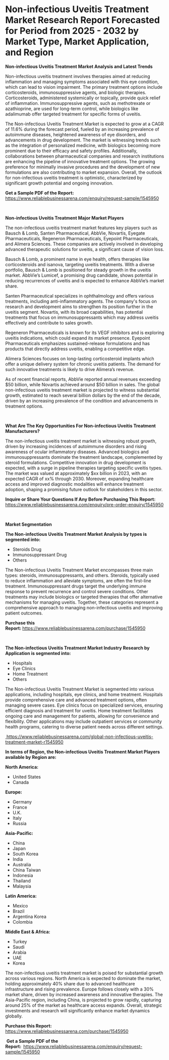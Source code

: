 <p><h1>Non-infectious Uveitis Treatment Market Research Report Forecasted for Period from 2025 -  2032 by Market Type, Market Application, and Region</h1></p><p><strong>Non-infectious Uveitis Treatment Market Analysis and Latest Trends</strong></p>
<p><p>Non-infectious uveitis treatment involves therapies aimed at reducing inflammation and managing symptoms associated with this eye condition, which can lead to vision impairment. The primary treatment options include corticosteroids, immunosuppressive agents, and biologic therapies. Corticosteroids, administered systemically or topically, provide quick relief of inflammation. Immunosuppressive agents, such as methotrexate or azathioprine, are used for long-term control, while biologics like adalimumab offer targeted treatment for specific forms of uveitis. </p><p>The Non-infectious Uveitis Treatment Market is expected to grow at a CAGR of 11.6% during the forecast period, fueled by an increasing prevalence of autoimmune diseases, heightened awareness of eye disorders, and advancements in drug development. The market is witnessing trends such as the integration of personalized medicine, with biologics becoming more prominent due to their efficacy and safety profiles. Additionally, collaborations between pharmaceutical companies and research institutions are enhancing the pipeline of innovative treatment options. The growing preference for minimally invasive procedures and the development of new formulations are also contributing to market expansion. Overall, the outlook for non-infectious uveitis treatment is optimistic, characterized by significant growth potential and ongoing innovation.</p></p>
<p><strong>Get a Sample PDF of the Report:&nbsp;</strong> <a href="https://www.reliablebusinessarena.com/enquiry/request-sample/1545950?utm_campaign=3586&utm_medium=2&utm_source=Github&utm_content=ia&utm_term=13042025&utm_id=non-infectious-uveitis-treatment">https://www.reliablebusinessarena.com/enquiry/request-sample/1545950</a></p>
<p>&nbsp;</p>
<p><strong>Non-infectious Uveitis Treatment Major Market Players</strong></p>
<p><p>The non-infectious uveitis treatment market features key players such as Bausch & Lomb, Santen Pharmaceutical, AbbVie, Novartis, Eyegate Pharmaceuticals, Regeneron Pharmaceuticals, Eyepoint Pharmaceuticals, and Alimera Sciences. These companies are actively involved in developing advanced therapeutic solutions for uveitis, a significant cause of vision loss.</p><p>Bausch & Lomb, a prominent name in eye health, offers therapies like corticosteroids and isanova, targeting uveitis treatments. With a diverse portfolio, Bausch & Lomb is positioned for steady growth in the uveitis market. AbbVie’s Lumicef, a promising drug candidate, shows potential in reducing recurrences of uveitis and is expected to enhance AbbVie’s market share.</p><p>Santen Pharmaceutical specializes in ophthalmology and offers various treatments, including anti-inflammatory agents. The company's focus on research and development aims to strengthen its position further in the uveitis segment. Novartis, with its broad capabilities, has potential treatments that focus on immunosuppressants which may address uveitis effectively and contribute to sales growth.</p><p>Regeneron Pharmaceuticals is known for its VEGF inhibitors and is exploring uveitis indications, which could expand its market presence. Eyepoint Pharmaceuticals emphasizes sustained-release formulations and has products that directly address uveitis, enabling a competitive edge.</p><p>Alimera Sciences focuses on long-lasting corticosteroid implants which offer a unique delivery system for chronic uveitis patients. The demand for such innovative treatments is likely to drive Alimera’s revenue.</p><p>As of recent financial reports, AbbVie reported annual revenues exceeding $50 billion, while Novartis achieved around $50 billion in sales. The global non-infectious uveitis treatment market is projected to witness substantial growth, estimated to reach several billion dollars by the end of the decade, driven by an increasing prevalence of the condition and advancements in treatment options.</p></p>
<p>&nbsp;</p>
<p><strong>What Are The Key Opportunities For Non-infectious Uveitis Treatment Manufacturers?</strong></p>
<p><p>The non-infectious uveitis treatment market is witnessing robust growth, driven by increasing incidences of autoimmune disorders and rising awareness of ocular inflammatory diseases. Advanced biologics and immunosuppressants dominate the treatment landscape, complemented by steroid formulations. Competitive innovation in drug development is expected, with a surge in pipeline therapies targeting specific uveitis types. The market was valued at approximately $xx billion in 2023, with an expected CAGR of xx% through 2030. Moreover, expanding healthcare access and improved diagnostic modalities will enhance treatment adoption, shaping a promising future outlook for stakeholders in this sector.</p></p>
<p><strong>Inquire or Share Your Questions If Any Before Purchasing This Report:</strong> <a href="https://www.reliablebusinessarena.com/enquiry/pre-order-enquiry/1545950?utm_campaign=3586&utm_medium=2&utm_source=Github&utm_content=ia&utm_term=13042025&utm_id=non-infectious-uveitis-treatment">https://www.reliablebusinessarena.com/enquiry/pre-order-enquiry/1545950</a></p>
<p>&nbsp;</p>
<p><strong>Market Segmentation</strong></p>
<p><strong>The Non-infectious Uveitis Treatment Market Analysis by types is segmented into:</strong></p>
<p><ul><li>Steroids Drug</li><li>Immunosuppressant Drug</li><li>Others</li></ul></p>
<p><p>The Non-infectious Uveitis Treatment Market encompasses three main types: steroids, immunosuppressants, and others. Steroids, typically used to reduce inflammation and alleviate symptoms, are often the first-line treatment. Immunosuppressant drugs target the underlying immune response to prevent recurrence and control severe conditions. Other treatments may include biologics or targeted therapies that offer alternative mechanisms for managing uveitis. Together, these categories represent a comprehensive approach to managing non-infectious uveitis and improving patient outcomes.</p></p>
<p><strong>Purchase this Report:&nbsp;</strong><a href="https://www.reliablebusinessarena.com/purchase/1545950?utm_campaign=3586&utm_medium=2&utm_source=Github&utm_content=ia&utm_term=13042025&utm_id=non-infectious-uveitis-treatment">https://www.reliablebusinessarena.com/purchase/1545950</a></p>
<p>&nbsp;</p>
<p><strong>The Non-infectious Uveitis Treatment Market Industry Research by Application is segmented into:</strong></p>
<p><ul><li>Hospitals</li><li>Eye Clinics</li><li>Home Treatment</li><li>Others</li></ul></p>
<p><p>The Non-infectious Uveitis Treatment Market is segmented into various applications, including hospitals, eye clinics, and home treatment. Hospitals provide comprehensive care and advanced treatment options, often managing severe cases. Eye clinics focus on specialized services, ensuring efficient diagnosis and treatment for uveitis. Home treatment facilitates ongoing care and management for patients, allowing for convenience and flexibility. Other applications may include outpatient services or community health programs, catering to diverse patient needs across different settings.</p></p>
<p><a href="https://www.reliablebusinessarena.com/global-non-infectious-uveitis-treatment-market-r1545950?utm_campaign=3586&utm_medium=2&utm_source=Github&utm_content=ia&utm_term=13042025&utm_id=non-infectious-uveitis-treatment">&nbsp;https://www.reliablebusinessarena.com/global-non-infectious-uveitis-treatment-market-r1545950</a></p>
<p><strong>In terms of Region, the Non-infectious Uveitis Treatment Market Players available by Region are:</strong></p>
<p>
    <p> <strong> North America: </strong>
        <ul>
            <li>United States</li>
            <li>Canada</li>
        </ul>
        </p> 
    <p> <strong> Europe: </strong>
        <ul>
            <li>Germany</li>
            <li>France</li>
            <li>U.K.</li>
            <li>Italy</li>
            <li>Russia</li>
        </ul>
        </p> 
    <p> <strong> Asia-Pacific: </strong>
        <ul>
            <li>China</li>
            <li>Japan</li>
            <li>South Korea</li>
            <li>India</li>
            <li>Australia</li>
            <li>China Taiwan</li>
            <li>Indonesia</li>
            <li>Thailand</li>
            <li>Malaysia</li>
        </ul>
        </p> 
    <p> <strong> Latin America: </strong>
        <ul>
            <li>Mexico</li>
            <li>Brazil</li>
            <li>Argentina Korea</li>
            <li>Colombia</li>
        </ul>
        </p> 
    <p> <strong> Middle East & Africa: </strong>
        <ul>
            <li>Turkey</li>
            <li>Saudi</li>
            <li>Arabia</li>
            <li>UAE</li>
            <li>Korea</li>
        </ul>
    </p>
    </p>
<p><p>The non-infectious uveitis treatment market is poised for substantial growth across various regions. North America is expected to dominate the market, holding approximately 40% share due to advanced healthcare infrastructure and rising prevalence. Europe follows closely with a 30% market share, driven by increased awareness and innovative therapies. The Asia-Pacific region, including China, is projected to grow rapidly, capturing around 25% of the market as healthcare access expands. Overall, strategic investments and research will significantly enhance market dynamics globally.</p></p>
<p><strong>Purchase this Report: </strong><a href="https://www.reliablebusinessarena.com/purchase/1545950?utm_campaign=3586&utm_medium=2&utm_source=Github&utm_content=ia&utm_term=13042025&utm_id=non-infectious-uveitis-treatment">https://www.reliablebusinessarena.com/purchase/1545950</a></p>
<p>&nbsp;<strong>Get a Sample PDF of the Report:&nbsp;&nbsp;</strong><a href="https://www.reliablebusinessarena.com/enquiry/request-sample/1545950?utm_campaign=3586&utm_medium=2&utm_source=Github&utm_content=ia&utm_term=13042025&utm_id=non-infectious-uveitis-treatment">https://www.reliablebusinessarena.com/enquiry/request-sample/1545950</a></p>
<p><strong></strong></p>
<p><p></p><p></p><p></p></p>